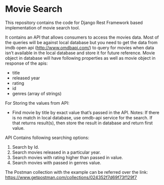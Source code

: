 # Movie Search
This repository contains the code for Django Rest Framework based implementation of movie search tool.

It contains an API that allows consumers to access the movies data. Most of the queries will be
against local database but you need to get the data from imdb open api
(http://www.omdbapi.com/) to query for movies when data isn’t available in the local database
and store it for future reference. Movie object in database will have following properties as well
as movie object in response of the apis:

- title
- released year
- rating
- id
- genres (array of strings)

For Storing the values from API:
- Find movie by title by exact value that’s passed in the API. Notes: If there is no match in local
database, use omdb-api service for the search. If that returns result(s), then store the result in
database and return first value.

API Contains following searching options:
1. Search by Id.
2. Search movies released in a particular year.
3. Search movies with rating higher than passed in value.
4. Search movies with passed in genres value.

The Postman collection with the example can be referred over the link: https://www.getpostman.com/collections/024352f7d69f73f129f7
